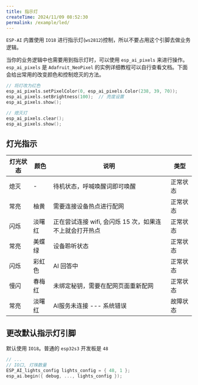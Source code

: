 ```yaml
---
title: 指示灯
createTime: 2024/11/09 08:52:30
permalink: /example/led/
---
```


`ESP-AI` 内置使用 `IO18` 进行指示灯(`ws2812`)控制，所以不要占用这个引脚去做业务逻辑。


当你的业务逻辑中也需要用到指示灯时，可以使用 `esp_ai_pixels` 来进行操作。`esp_ai_pixels` 是 `Adafruit_NeoPixel` 的实例详细教程可以自行查看文档。下面会给出常用的改变颜色和控制熄灭的方法。

```c
// 将灯改为红色
esp_ai_pixels.setPixelColor(0, esp_ai_pixels.Color(238, 39, 70));
esp_ai_pixels.setBrightness(100);  // 亮度设置
esp_ai_pixels.show();

// 熄灭灯
esp_ai_pixels.clear();
esp_ai_pixels.show(); 
```
## 灯光指示
 
| 灯光状态 | 颜色   | 说明                                                    | 类型     |
| -------- | ------ | ------------------------------------------------------- | -------- |
| 熄灭     | -      | 待机状态，呼喊唤醒词即可唤醒                            | 正常状态 |
| 常亮     | 柚黄   | 需要连接设备热点进行配网                                | 正常状态 |
| 闪烁     | 淡曙红 | 正在尝试连接 wifi, 会闪烁 15 次，如果连不上就会打开热点 | 正常状态 |
| 常亮     | 美蝶绿 | 设备聆听状态                                            | 正常状态 |
| 闪烁     | 彩虹色 | AI 回答中                                               | 正常状态 |
| 慢闪     | 春梅红 | 未绑定秘钥，需要在配网页面重新配网                      | 正常状态 |
| 常亮     | 淡曙红 | AI服务未连接 --- 系统错误                               | 故障状态 |

## 更改默认指示灯引脚
默认使用 `IO18`。普通的 `esp32s3` 开发板是 `48`
 
```c 
// ...
// IO口, 灯珠数量
ESP_AI_lights_config lights_config = { 48, 1 };
esp_ai.begin({ debug, ..., lights_config });
```

 